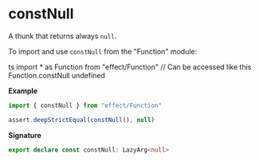 # constNull

A thunk that returns always `null`.

To import and use `constNull` from the "Function" module:

ts
import \* as Function from "effect/Function"
// Can be accessed like this
Function.constNull
undefined

**Example**

```ts
import { constNull } from "effect/Function"

assert.deepStrictEqual(constNull(), null)
```

**Signature**

```ts
export declare const constNull: LazyArg<null>
```
